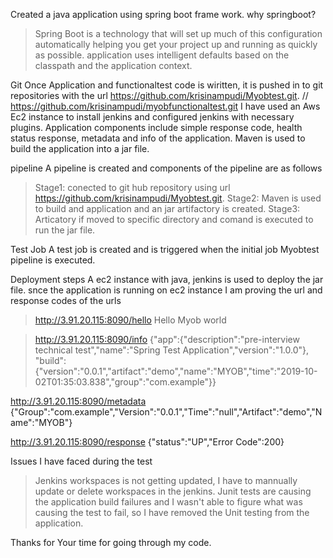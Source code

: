 Created a java application using spring boot frame work.
why springboot?
>Spring Boot is a technology that will set up much of this configuration automatically
 helping you get your project up and running as quickly as possible.
>application uses intelligent defaults based on the classpath and the application context.

Git
Once Application and functionaltest code is wiritten, it is pushed in to git repositories with the url https://github.com/krisinampudi/Myobtest.git. 
// https://github.com/krisinampudi/myobfunctionaltest.git
I have used an Aws Ec2 instance to install jenkins and configured jenkins with necessary plugins.
Application components include simple response code, health status response, metadata and info of the application.
Maven is used to build the application into a jar file.

pipeline
A pipeline is created and components of the pipeline are as follows
>  Stage1: conected to git hub repository using url https://github.com/krisinampudi/Myobtest.git.
>Stage2: Maven is used to build and application and an jar artifactory is created.
> Stage3: Articatory if moved to specific directory and comand is executed to run the jar file.

Test Job
A test job is created and is triggered when the initial job Myobtest pipeline is executed.
 
Deployment steps
A ec2 instance with java, jenkins is used to deploy the jar file.
snce the application is running on ec2 instance I am proving the url and response codes of the urls

> http://3.91.20.115:8090/hello
 Hello Myob world

>http://3.91.20.115:8090/info 
{"app":{"description":"pre-interview technical test","name":"Spring Test Application","version":"1.0.0"},
"build":{"version":"0.0.1","artifact":"demo","name":"MYOB","time":"2019-10-02T01:35:03.838","group":"com.example"}}

http://3.91.20.115:8090/metadata
{"Group":"com.example","Version":"0.0.1","Time":"null","Artifact":"demo","Name":"MYOB"}

http://3.91.20.115:8090/response
{"status":"UP","Error Code":200}

Issues I have faced during the test
> Jenkins workspaces is not getting updated, I have to mannually update or delete workspaces in the jenkins.
> Junit tests are causing the application build failures and I wasn't able to figure what was causing the test to fail, so I have removed the Unit testing from the application.

Thanks for Your time for going through my code.


